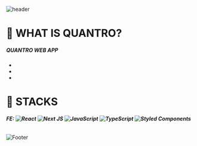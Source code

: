 ![header](https://capsule-render.vercel.app/api?type=waving&section=header&color=3682f9&height=170&text=QUANTRO&fontColor=fff&fontSize=47&animation=fadeIn)

# 🎁 WHAT IS QUANTRO?

##### QUANTRO WEB APP

-
-
-

#

#

# 🎨 STACKS

##### FE: ![React](https://img.shields.io/badge/react-%2320232a.svg?style=for-the-badge&logo=react&logoColor=%2361DAFB) ![Next JS](https://img.shields.io/badge/Next-black?style=for-the-badge&logo=next.js&logoColor=white) ![JavaScript](https://img.shields.io/badge/javascript-%23323330.svg?style=for-the-badge&logo=javascript&logoColor=%23F7DF1E) ![TypeScript](https://img.shields.io/badge/typescript-%23007ACC.svg?style=for-the-badge&logo=typescript&logoColor=white) ![Styled Components](https://img.shields.io/badge/styled--components-DB7093?style=for-the-badge&logo=styled-components&logoColor=white)

###### <!-- 추가 -->

![Footer](https://capsule-render.vercel.app/api?type=waving&color=3682f9&height=170&section=footer)
